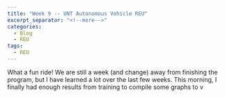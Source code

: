```yaml
---
title: "Week 9 -- UNT Autonomous Vehicle REU"
excerpt_separator: "<!--more-->"
categories:
  - Blog
  - REU
tags:
  - REU
---
```


What a fun ride! We are still a week (and change) away from finishing the program, but I have learned a lot over the last few weeks. This morning, I finally had enough results from training to compile some graphs to v
